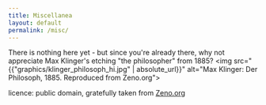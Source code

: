 ```yaml
---
title: Miscellanea
layout: default
permalink: /misc/
---
```

There is nothing here yet - but since you're already there, why not
appreciate Max Klinger's etching "the philosopher" from 1885?
<img src="{{"graphics/klinger_philosoph_hi.jpg" | absolute_url}}" alt="Max Klinger: Der Philosoph, 1885. Reproduced from Zeno.org">

<p> licence: public domain, gratefully taken from <a href="http://www.zeno.org/nid/20004112156">Zeno.org</a> </p>
